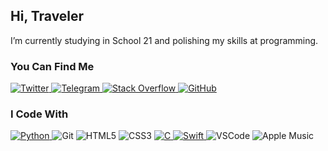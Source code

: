 ## Hi, Traveler

I’m currently studying in School 21 and polishing my skills at programming.

### You Can Find Me
<p>
  <a href="">
    <img alt="Twitter" src="https://img.shields.io/badge/Twitter%20-%231DA1F2.svg?&style=for-the-badge&logo=Twitter&logoColor=white"/>
  </a>
  <a href="">
    <img alt="Telegram" src="https://img.shields.io/badge/Telegram-2CA5E0?style=for-the-badge&logo=telegram&logoColor=white" />
  </a>
  <a href="https://stackoverflow.com/users/10603523/kirabin?tab=profile">
    <img alt="Stack Overflow" src="https://img.shields.io/badge/-Stack%20overflow-FE7A16?style=for-the-badge&logo=stack-overflow&logoColor=white"/>
  </a>
  <a href="https://github.com/kirabin">
    <img alt="GitHub" src="https://img.shields.io/badge/github%20-%23121011.svg?&style=for-the-badge&logo=github&logoColor=white"/>
  </a>
</p>

### I Code With
<p>
  <a href="https://github.com/kirabin?tab=repositories&q=&type=&language=python">
    <img alt="Python" src="https://img.shields.io/badge/python%20-%2314354C.svg?&style=for-the-badge&logo=python&logoColor=white"/>
  </a>
  <img alt="Git" src="https://img.shields.io/badge/git%20-%23F05033.svg?&style=for-the-badge&logo=git&logoColor=white"/>
  <img alt="HTML5" src="https://img.shields.io/badge/html%20-%23E34F26.svg?&style=for-the-badge&logo=html5&logoColor=white"/>
  <img alt="CSS3" src="https://img.shields.io/badge/css%20-%231572B6.svg?&style=for-the-badge&logo=css3&logoColor=white"/>
  <a href="https://github.com/kirabin?tab=repositories&q=&type=&language=c">
    <img alt="C" src="https://img.shields.io/badge/c%20-%2300599C.svg?&style=for-the-badge&logo=c&logoColor=white"/>
  </a>
  <a href="https://github.com/kirabin?tab=repositories&q=&type=&language=swift">
    <img alt="Swift" src="https://img.shields.io/badge/swift-%23FA7343.svg?&style=for-the-badge&logo=swift&logoColor=white"/>
  </a>
  <img alt="VSCode" src="https://img.shields.io/badge/VSCode-0078d7.svg?&style=for-the-badge&logo=visual-studio-code&logoColor=white"/>
  <img alt="Apple Music" src="https://img.shields.io/badge/Apple_Music-9933CC?style=for-the-badge&logo=apple-music&logoColor=white" />
</p>

<!--
<p align="center">
  <img align="center" src="https://github-readme-stats.vercel.app/api?username=kirabin&count_private=true&hide=prs,issues,contribs&show_icons=true&title_color=FFA500&icon_color=FFA500&hide_title=true&hide_border=true&include_all_commits=true"/>
  <img align="center" src="https://github-readme-stats.vercel.app/api/top-langs/?username=kirabin&layout=compact&title_color=FFA500&hide_border=true"/>
<p>
-->
